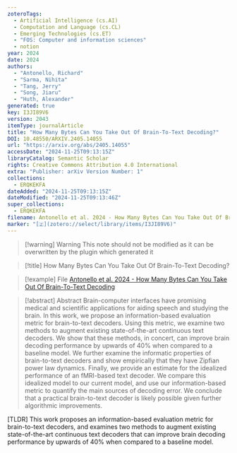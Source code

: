 ```yaml
---
zoteroTags:
  - Artificial Intelligence (cs.AI)
  - Computation and Language (cs.CL)
  - Emerging Technologies (cs.ET)
  - "FOS: Computer and information sciences"
  - notion
year: 2024
date: 2024
authors:
  - "Antonello, Richard"
  - "Sarma, Nihita"
  - "Tang, Jerry"
  - "Song, Jiaru"
  - "Huth, Alexander"
generated: true
key: I3JI89V6
version: 2043
itemType: journalArticle
title: "How Many Bytes Can You Take Out Of Brain-To-Text Decoding?"
DOI: 10.48550/ARXIV.2405.14055
url: "https://arxiv.org/abs/2405.14055"
accessDate: "2024-11-25T09:13:15Z"
libraryCatalog: Semantic Scholar
rights: Creative Commons Attribution 4.0 International
extra: "Publisher: arXiv Version Number: 1"
collections:
  - ERQKEKFA
dateAdded: "2024-11-25T09:13:15Z"
dateModified: "2024-11-25T09:13:46Z"
super_collections:
  - ERQKEKFA
filename: Antonello et al. 2024 - How Many Bytes Can You Take Out Of Brain-To-Text Decoding
marker: "[🇿](zotero://select/library/items/I3JI89V6)"
---
```


>[!warning] Warning
> This note should not be modified as it can be overwritten by the plugin which generated it

> [!title] How Many Bytes Can You Take Out Of Brain-To-Text Decoding?

> [!example] File
> [Antonello et al. 2024 - How Many Bytes Can You Take Out Of Brain-To-Text Decoding](Antonello%20et%20al.%202024%20-%20How%20Many%20Bytes%20Can%20You%20Take%20Out%20Of%20Brain-To-Text%20Decoding.pdf)

> [!abstract] Abstract
> Brain-computer interfaces have promising medical and scientific applications for aiding speech and studying the brain. In this work, we propose an information-based evaluation metric for brain-to-text decoders. Using this metric, we examine two methods to augment existing state-of-the-art continuous text decoders. We show that these methods, in concert, can improve brain decoding performance by upwards of 40% when compared to a baseline model. We further examine the informatic properties of brain-to-text decoders and show empirically that they have Zipfian power law dynamics. Finally, we provide an estimate for the idealized performance of an fMRI-based text decoder. We compare this idealized model to our current model, and use our information-based metric to quantify the main sources of decoding error. We conclude that a practical brain-to-text decoder is likely possible given further algorithmic improvements.

[TLDR] This work proposes an information-based evaluation metric for brain-to-text decoders, and examines two methods to augment existing state-of-the-art continuous text decoders that can improve brain decoding performance by upwards of 40% when compared to a baseline model.

